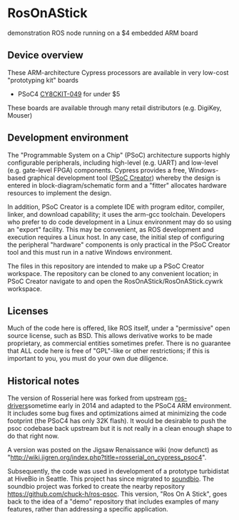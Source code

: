# RosOnAStick
demonstration ROS node running on a $4 embedded ARM board

## Device overview
These ARM-architecture Cypress processors are available in very low-cost "prototyping kit" boards
* PSoC4 [CY8CKIT-049](http://www.cypress.com/documentation/development-kitsboards/psoc-4-cy8ckit-049-4xxx-prototyping-kits) for under $5

These boards are available through many retail distributors (e.g. DigiKey, Mouser)

## Development environment
The "Programmable System on a Chip" (PSoC) architecture supports highly configurable peripherals, including high-level (e.g. UART) and low-level (e.g. gate-level FPGA) components. Cypress provides a free, Windows-based graphical development tool ([PSoC Creator](http://www.cypress.com/products/psoc-creator-integrated-design-environment-ide)) whereby the design is entered in block-diagram/schematic form and a "fitter" allocates hardware resources to implement the design.

In addition, PSoC Creator is a complete IDE with program editor, compiler, linker, and download capability; it uses the arm-gcc toolchain. Developers who prefer to do code development in a Linux environment may do so using an "export" facility. This may be convenient, as ROS development and execution requires a Linux host. In any case, the initial step of configuring the peripheral "hardware" components is only practical in the PSoC Creator tool and this must run in a native Windows environment.

The files in this repository are intended to make up a PSoC Creator workspace. The repository can be cloned to any convenient location; in PSoC Creator navigate to and open the RosOnAStick/RosOnAStick.cywrk workspace.

## Licenses
Much of the code here is offered, like ROS itself, under a "permissive" open source license, such as BSD. This allows derivative works to be made proprietary, as commercial entities sometimes prefer. There is no guarantee that ALL code here is free of "GPL"-like or other restrictions; if this is important to you, you must do your own due diligence.

## Historical notes
The version of Rosserial here was forked from upstream [ros-drivers](https://github.com/ros-drivers/rosserial)sometime early in 2014 and adapted to the PSoC4 ARM environment. It includes some bug fixes and optimizations aimed at minimizing the code footprint (the PSoC4 has only 32K flash). It would be desirable to push the psoc codebase back upstream but it is not really in a clean enough shape to do that right now.

A version was posted on the Jigsaw Renaissance wiki (now defunct) as "http://wiki.jigren.org/index.php?title=rosserial_on_cypress_psoc4".

Subsequently, the code was used in development of a prototype turbidistat at HiveBio in Seattle. This project has since migrated to [soundbio](https://github.com/soundbio/ministat-1). The soundbio project was forked to create the nearby repository https://github.com/chuck-h/ros-psoc. This version, "Ros On A Stick", goes back to the idea of a "demo" repository that includes examples of many features, rather than addressing a specific application.

